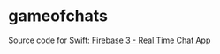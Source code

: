 # gameofchats

Source code for [Swift: Firebase 3 - Real Time Chat App](https://www.youtube.com/playlist?list=PL0dzCUj1L5JEfHqwjBV0XFb9qx9cGXwkq)

